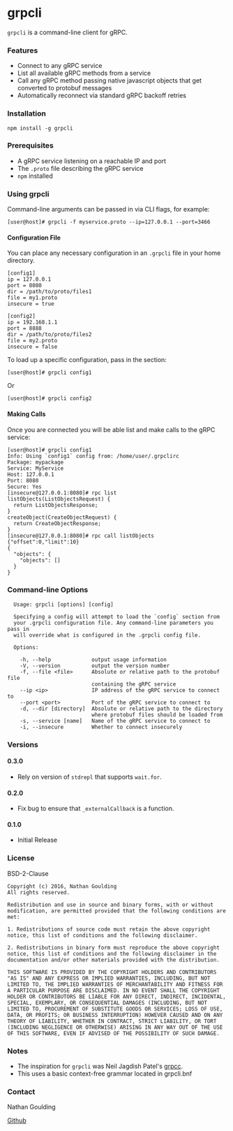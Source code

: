 # grpcli

`grpcli` is a command-line client for gRPC.

### Features

* Connect to any gRPC service
* List all available gRPC methods from a service
* Call any gRPC method passing native javascript objects that get converted to protobuf messages
* Automatically reconnect via standard gRPC backoff retries

### Installation

`npm install -g grpcli`

### Prerequisites

* A gRPC service listening on a reachable IP and port
* The `.proto` file describing the gRPC service
* `npm` installed

### Using grpcli

Command-line arguments can be passed in via CLI flags, for example:

```
[user@host]# grpcli -f myservice.proto --ip=127.0.0.1 --port=3466
```

#### Configuration File

You can place any necessary configuration in an `.grpcli` file in your home directory.

```
[config1]
ip = 127.0.0.1
port = 8080
dir = /path/to/proto/files1
file = my1.proto
insecure = true

[config2]
ip = 192.168.1.1
port = 8888
dir = /path/to/proto/files2
file = my2.proto
insecure = false
```

To load up a specific configuration, pass in the section:

```
[user@host]# grpcli config1
```

Or

```
[user@host]# grpcli config2
```

#### Making Calls

Once you are connected you will be able list and make calls to the gRPC service:

```
[user@host]# grpcli config1
Info: Using `config1` config from: /home/user/.grpclirc
Package: mypackage
Service: MyService
Host: 127.0.0.1
Port: 8080
Secure: Yes
[insecure@127.0.0.1:8080]# rpc list
listObjects(ListObjectsRequest) {
  return ListObjectsResponse;
}
createObject(CreateObjectRequest) {
  return CreateObjectResponse;
}
[insecure@127.0.0.1:8080]# rpc call listObjects {"offset":0,"limit":10}
{
  "objects": {
    "objects": []
  }
}
```

### Command-line Options

```
  Usage: grpcli [options] [config]

  Specifying a config will attempt to load the `config` section from
  your .grpcli configuration file. Any command-line parameters you pass in
  will override what is configured in the .grpcli config file.

  Options:

    -h, --help             output usage information
    -V, --version          output the version number
    -f, --file <file>      Absolute or relative path to the protobuf file
                           containing the gRPC service
    --ip <ip>              IP address of the gRPC service to connect to
    --port <port>          Port of the gRPC service to connect to
    -d, --dir [directory]  Absolute or relative path to the directory
                           where protobuf files should be loaded from
    -s, --service [name]   Name of the gRPC service to connect to
    -i, --insecure         Whether to connect insecurely
```

### Versions

#### 0.3.0

- Rely on version of `stdrepl` that supports `wait.for`.

#### 0.2.0

- Fix bug to ensure that `_externalCallback` is a function.

#### 0.1.0

- Initial Release

### License

BSD-2-Clause

```
Copyright (c) 2016, Nathan Goulding
All rights reserved.

Redistribution and use in source and binary forms, with or without modification, are permitted provided that the following conditions are met:

1. Redistributions of source code must retain the above copyright notice, this list of conditions and the following disclaimer.

2. Redistributions in binary form must reproduce the above copyright notice, this list of conditions and the following disclaimer in the documentation and/or other materials provided with the distribution.

THIS SOFTWARE IS PROVIDED BY THE COPYRIGHT HOLDERS AND CONTRIBUTORS "AS IS" AND ANY EXPRESS OR IMPLIED WARRANTIES, INCLUDING, BUT NOT LIMITED TO, THE IMPLIED WARRANTIES OF MERCHANTABILITY AND FITNESS FOR A PARTICULAR PURPOSE ARE DISCLAIMED. IN NO EVENT SHALL THE COPYRIGHT HOLDER OR CONTRIBUTORS BE LIABLE FOR ANY DIRECT, INDIRECT, INCIDENTAL, SPECIAL, EXEMPLARY, OR CONSEQUENTIAL DAMAGES (INCLUDING, BUT NOT LIMITED TO, PROCUREMENT OF SUBSTITUTE GOODS OR SERVICES; LOSS OF USE, DATA, OR PROFITS; OR BUSINESS INTERRUPTION) HOWEVER CAUSED AND ON ANY THEORY OF LIABILITY, WHETHER IN CONTRACT, STRICT LIABILITY, OR TORT (INCLUDING NEGLIGENCE OR OTHERWISE) ARISING IN ANY WAY OUT OF THE USE OF THIS SOFTWARE, EVEN IF ADVISED OF THE POSSIBILITY OF SUCH DAMAGE.
```

### Notes

* The inspiration for `grpcli` was Neil Jagdish Patel's [grpcc](https://github.com/njpatel/grpcc).
* This uses a basic context-free grammar located in grpcli.bnf

### Contact

Nathan Goulding

[Github](https://github.com/nathangoulding)
